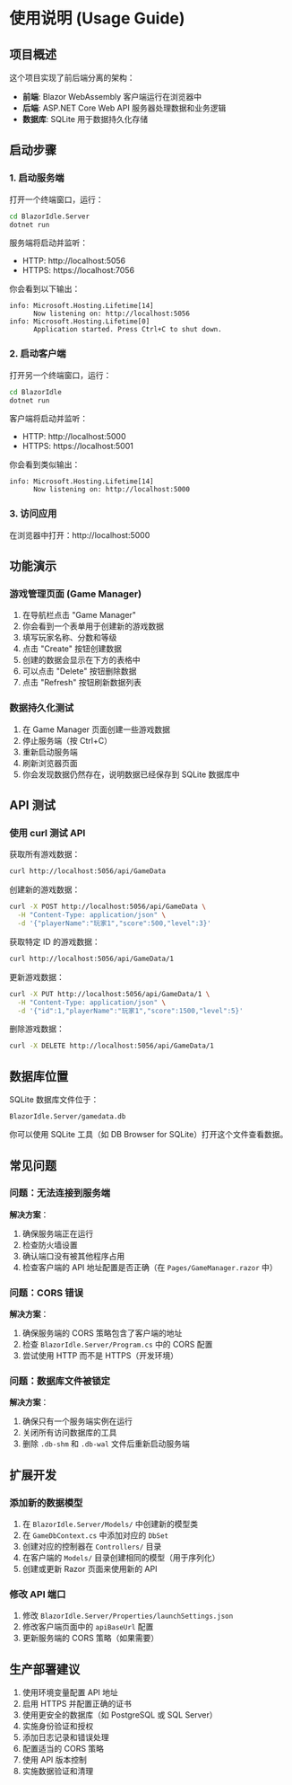 # 使用说明 (Usage Guide)

## 项目概述

这个项目实现了前后端分离的架构：
- **前端**: Blazor WebAssembly 客户端运行在浏览器中
- **后端**: ASP.NET Core Web API 服务器处理数据和业务逻辑
- **数据库**: SQLite 用于数据持久化存储

## 启动步骤

### 1. 启动服务端

打开一个终端窗口，运行：

```bash
cd BlazorIdle.Server
dotnet run
```

服务端将启动并监听：
- HTTP: http://localhost:5056
- HTTPS: https://localhost:7056

你会看到以下输出：
```
info: Microsoft.Hosting.Lifetime[14]
      Now listening on: http://localhost:5056
info: Microsoft.Hosting.Lifetime[0]
      Application started. Press Ctrl+C to shut down.
```

### 2. 启动客户端

打开另一个终端窗口，运行：

```bash
cd BlazorIdle
dotnet run
```

客户端将启动并监听：
- HTTP: http://localhost:5000
- HTTPS: https://localhost:5001

你会看到类似输出：
```
info: Microsoft.Hosting.Lifetime[14]
      Now listening on: http://localhost:5000
```

### 3. 访问应用

在浏览器中打开：http://localhost:5000

## 功能演示

### 游戏管理页面 (Game Manager)

1. 在导航栏点击 "Game Manager"
2. 你会看到一个表单用于创建新的游戏数据
3. 填写玩家名称、分数和等级
4. 点击 "Create" 按钮创建数据
5. 创建的数据会显示在下方的表格中
6. 可以点击 "Delete" 按钮删除数据
7. 点击 "Refresh" 按钮刷新数据列表

### 数据持久化测试

1. 在 Game Manager 页面创建一些游戏数据
2. 停止服务端（按 Ctrl+C）
3. 重新启动服务端
4. 刷新浏览器页面
5. 你会发现数据仍然存在，说明数据已经保存到 SQLite 数据库中

## API 测试

### 使用 curl 测试 API

获取所有游戏数据：
```bash
curl http://localhost:5056/api/GameData
```

创建新的游戏数据：
```bash
curl -X POST http://localhost:5056/api/GameData \
  -H "Content-Type: application/json" \
  -d '{"playerName":"玩家1","score":500,"level":3}'
```

获取特定 ID 的游戏数据：
```bash
curl http://localhost:5056/api/GameData/1
```

更新游戏数据：
```bash
curl -X PUT http://localhost:5056/api/GameData/1 \
  -H "Content-Type: application/json" \
  -d '{"id":1,"playerName":"玩家1","score":1500,"level":5}'
```

删除游戏数据：
```bash
curl -X DELETE http://localhost:5056/api/GameData/1
```

## 数据库位置

SQLite 数据库文件位于：
```
BlazorIdle.Server/gamedata.db
```

你可以使用 SQLite 工具（如 DB Browser for SQLite）打开这个文件查看数据。

## 常见问题

### 问题：无法连接到服务端

**解决方案**：
1. 确保服务端正在运行
2. 检查防火墙设置
3. 确认端口没有被其他程序占用
4. 检查客户端的 API 地址配置是否正确（在 `Pages/GameManager.razor` 中）

### 问题：CORS 错误

**解决方案**：
1. 确保服务端的 CORS 策略包含了客户端的地址
2. 检查 `BlazorIdle.Server/Program.cs` 中的 CORS 配置
3. 尝试使用 HTTP 而不是 HTTPS（开发环境）

### 问题：数据库文件被锁定

**解决方案**：
1. 确保只有一个服务端实例在运行
2. 关闭所有访问数据库的工具
3. 删除 `.db-shm` 和 `.db-wal` 文件后重新启动服务端

## 扩展开发

### 添加新的数据模型

1. 在 `BlazorIdle.Server/Models/` 中创建新的模型类
2. 在 `GameDbContext.cs` 中添加对应的 `DbSet`
3. 创建对应的控制器在 `Controllers/` 目录
4. 在客户端的 `Models/` 目录创建相同的模型（用于序列化）
5. 创建或更新 Razor 页面来使用新的 API

### 修改 API 端口

1. 修改 `BlazorIdle.Server/Properties/launchSettings.json`
2. 修改客户端页面中的 `apiBaseUrl` 配置
3. 更新服务端的 CORS 策略（如果需要）

## 生产部署建议

1. 使用环境变量配置 API 地址
2. 启用 HTTPS 并配置正确的证书
3. 使用更安全的数据库（如 PostgreSQL 或 SQL Server）
4. 实施身份验证和授权
5. 添加日志记录和错误处理
6. 配置适当的 CORS 策略
7. 使用 API 版本控制
8. 实施数据验证和清理
